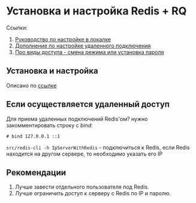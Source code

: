 # Установка и настройка Redis + RQ

Ссылки:  
1) [Руководство по настройке в локалке](https://www.digitalocean.com/community/tutorials/how-to-install-and-secure-redis-on-ubuntu-18-04-ru)
2) [Дополнение по настройке удаленного подключения](https://linuxize.com/post/how-to-install-and-configure-redis-on-debian-10/)
3) [Про виды доступа - смена режима или установка пароля](https://russianblogs.com/article/7577824509/)


## Установка и настройка
Описано по [ссылке](https://www.digitalocean.com/community/tutorials/how-to-install-and-secure-redis-on-ubuntu-18-04-ru)

## Если осуществляется удаленный доступ
Для приема удаленных подключений Redis'ом? нужно закомментировать строку с *bind*:
```
# bind 127.0.0.1 ::1
```

`src/redis-cli -h IpServerWithRedis` - подключиться к Redis, если Redis находится на другом сервере, то необходимо указать его IP


## Рекомендации
1. Лучше завести отдельного пользователя под Redis.
2. Лучше ограничить доступ к серверу с Redis по IP и паролю.